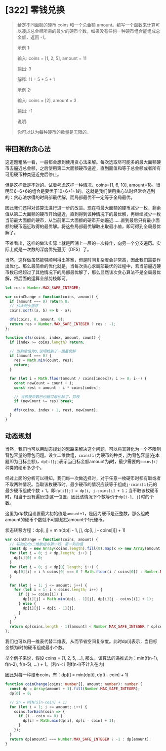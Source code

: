 # [322] 零钱兑换

> 给定不同面额的硬币 coins 和一个总金额 amount。编写一个函数来计算可以凑成总金额所需的最少的硬币个数。如果没有任何一种硬币组合能组成总金额，返回 -1。
>
> 示例 1:
>
> 输入: coins = [1, 2, 5], amount = 11
>
> 输出: 3
>
> 解释: 11 = 5 + 5 + 1
>
> 示例 2:
>
> 输入: coins = [2], amount = 3
>
> 输出: -1
>
> 说明:
>
> 你可以认为每种硬币的数量是无限的。

## 带回溯的贪心法

这道题粗略一看，一般都会想到使用贪心法来解。每次选取尽可能多的最大面额硬币去逼近总金额，之后使用第二大面额硬币逼近，直到面值和等于总金额或者所有可用硬币种类逼近完后停止。

但是这样做是不对的。试着考虑这样一种情况，coins=[1, 6, 10], amount=18。很明显6+6+6的组合是要优于10+6+1+1的。这就是我们使用贪心法时经常会遇到的：贪心法求得的时局部最优解，而局部最优不一定等于全局最优。

因此我们还得对该算法进行进一步的改进。现在将最大面额的硬币减少一枚，剩余值从第二大面额的硬币开始逼近，直到得到该种情况下的最优解，再继续减少一枚当前最大面额的硬币，从当前第二大面额的硬币开始逼近……直到最后只有最小面额的硬币逼近取得的最优解。将这些局部最优解取出取最小值，即可得到全局最优解了。

不难看出，这样的做法实际上就是回溯上一层的一次操作，向另一个分支遍历。实际上就是一次数的深度优先遍历（DFS）了。

当然，这样做虽然能够顺利得出答案，但是时间复杂度会非常高，因此我们需要作出优化。那么最简单的优化就是，当每次贪心求局部最优的过程中，若当前逼近硬币数已经超过了其他情况下的局部最优解了，那么显然该次贪心算法不是全局最优解，将后面的运算全部剪枝即可。

```js
let res = Number.MAX_SAFE_INTEGER;

var coinChange = function(coins, amount) {
  if (amount === 0) return 0;
  // 从大到小排序
  coins.sort((a, b) => b - a);

  dfs(coins, 0, amount, 0);
  return res < Number.MAX_SAFE_INTEGER ? res : -1;
};

function dfs(coins, index, amount, count) {
  if (index >= coins.length) return;

  // 当剩余值为0,说明找到了一组最优解
  if (amount === 0) {
    res = Math.min(count, res);
    return;
  }

  for (let i = Math.floor(amount / coins[index]); i >= 0; i--) {
    const newCount = count + i;
    const rest = amount - i * coins[index];

    // 当前硬币数已经超过最优解了，剪枝
    if (newCount >= res) break;

    dfs(coins, index + 1, rest, newCount);
  }
}
```

## 动态规划

当然，我们也可以用动态规划的思路来解决这个问题，可以将其转化为一个不限制背包容量的背包问题。设立二维数组，`coins[i]`为硬币的种类，j为背包容量(在本题即为目标金额)，`dp[i][j]`表示当目标金额amount为j时，最少需要的`coins[i]`种类的硬币多少个。

经过上面的分析可以得知，我们每一次做选择时，对于任意一枚硬币时都有取或者不取两种情况。当取该枚硬币时，最少硬币的情况应该等于组成`j-coins[i]`元的最少硬币组成个数 + 1，即`dp[i][j] = dp[i, j-coins[i] + 1`；当不取该枚硬币时，相当于没有遍历过i这一位置，因此该情况下个数等价于`dp[i-1, j]`时的个数。

这里为dp数组设置最大初始值是`amount+1`，是因为硬币是正整数，那么组成amount的硬币个数就不可能超过amount个1元硬币。

状态转移方程：dp[i, j] = min(dp[i - 1, j], dp[i, j - coins[i]] + 1)

```js
var coinChange = function(coins, amount) {
  // 初始化dp二维数组与第一行、第一列的值
  const dp = new Array(coins.length).fill(0).map(x => new Array(amount + 1).fill(Number.MAX_SAFE_INTEGER));
  for (let i = 0; i < dp.length; i++) {
    dp[i][0] = 0;
  }
  for (let i = 0; i < dp[0].length; i++) {
    dp[0][i] = i % coins[0] === 0 ? Math.floor(i / coins[0]) : Number.MAX_SAFE_INTEGER;
  }

  for (let j = 1; j <= amount; j++) {
    for (let i = 1; i < coins.length; i++) {
      if (j >= coins[i]) {
        dp[i][j] = Math.min(dp[i - 1][j], dp[i][j - coins[i]] + 1);
      } else {
        dp[i][j] = dp[i - 1][j];
      }
    }
  }
  return dp[coins.length - 1][amount] < Number.MAX_SAFE_INTEGER ? dp[coins.length - 1][amount] : -1;
};
```

我们也可以用一维表代替二维表，从而节省空间复杂度。此时dp[i]表示，当目标金额为i时的硬币组成最小个数。

举个例子来说，假设 coins = [1, 2, 5, ...], 那么，该算法的递推式为：min(f(n-1), f(n-2), f(n-5), ...) + 1。(若n < i 则f(n-i)不计入在内)

因此对每一种硬币coin，有：dp[i] = min(dp[i], dp[i - coin] + 1)

```ts
function coinChange(coins: number[], amount: number): number {
  const dp = Array(amount + 1).fill(Number.MAX_SAFE_INTEGER);
  dp[0] = 0;

  // Sn = MIN(S[n-coin] + 1)
  for (let i = 1; i <= amount; i++) {
    coins.forEach(coin => {
      if (i - coin >= 0) {
        dp[i] = Math.min(dp[i], dp[i - coin] + 1);
      }
    });
  }
  return dp[amount] === Number.MAX_SAFE_INTEGER ? -1 : dp[amount];
}
```
